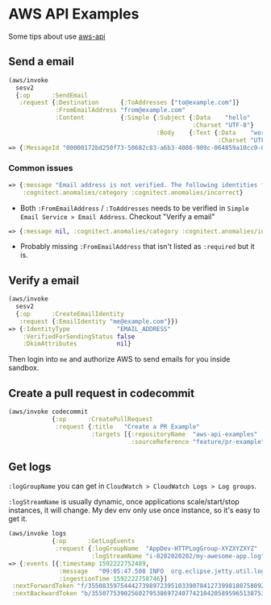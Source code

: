# AWS API Examples

Some tips about use [aws-api](https://github.com/cognitect-labs/aws-api)




## Send a email 

```clojure
(aws/invoke
  sesv2
  {:op      :SendEmail
   :request {:Destination      {:ToAddresses ["to@example.com"]}
             :FromEmailAddress "from@example.com"
             :Content          {:Simple {:Subject {:Data    "hello"
                                                   :Charset "UTF-8"}
                                         :Body    {:Text {:Data    "world"
                                                          :Charset "UTF-8"}}}}}})
=> {:MessageId "00000172bd250f73-50682c83-a6b3-4086-909c-064859a10cc9-000000"}
```

### Common issues

```clojure
=> {:message "Email address is not verified. The following identities failed the check in region US-EAST-1: to@example.com",
    :cognitect.anomalies/category :cognitect.anomalies/incorrect}
```

- Both `:FromEmailAddress` / `:ToAddresses` needs to be verified in `Simple Email Service > Email Address`. Checkout "Verify a email"

```clojure
=> {:message nil, :cognitect.anomalies/category :cognitect.anomalies/incorrect}
```

- Probably missing `:FromEmailAddress` that isn't listed as `:required` but it is.

## Verify a email

```clojure
(aws/invoke
  sesv2
  {:op      :CreateEmailIdentity
   :request {:EmailIdentity "me@example.com"}})
=> {:IdentityType             "EMAIL_ADDRESS"
    :VerifiedForSendingStatus false
    :DkimAttributes           nil}
```

Then login into `me` and authorize AWS to send emails for you inside sandbox.


## Create a pull request in codecommit

```clojure
(aws/invoke codecommit
            {:op      :CreatePullRequest
             :request {:title   "Create a PR Example"
                       :targets [{:repositoryName  "aws-api-examples"
                                  :sourceReference "feature/pr-example"}]}})
```

## Get logs

`:logGroupName` you can get in `CloudWatch > CloudWatch Logs > Log groups`.

`:logStreamName` is usually dynamic, once applications scale/start/stop instances, it will change. My dev env only use once instance, so it's easy to get it.

```clojure
(aws/invoke logs
            {:op      :GetLogEvents
             :request {:logGroupName  "AppDev-HTTPLogGroup-XYZXYZXYZ"
                       :logStreamName "i-0202020202/my-awesome-app.log"}})
=> {:events [{:timestamp 1592222752489,
              :message   "09:05:47.508 INFO  org.eclipse.jetty.util.log - Logging initialized @118757ms to org.eclipse.jetty.util.log.Slf4jLog",
              :ingestionTime 1592222758746}]
 :nextForwardToken "f/35508359754442739897239510339078412739981807580925853699",
 :nextBackwardToken "b/35507753902560279538697240774210420589596513875306545152"}
```


